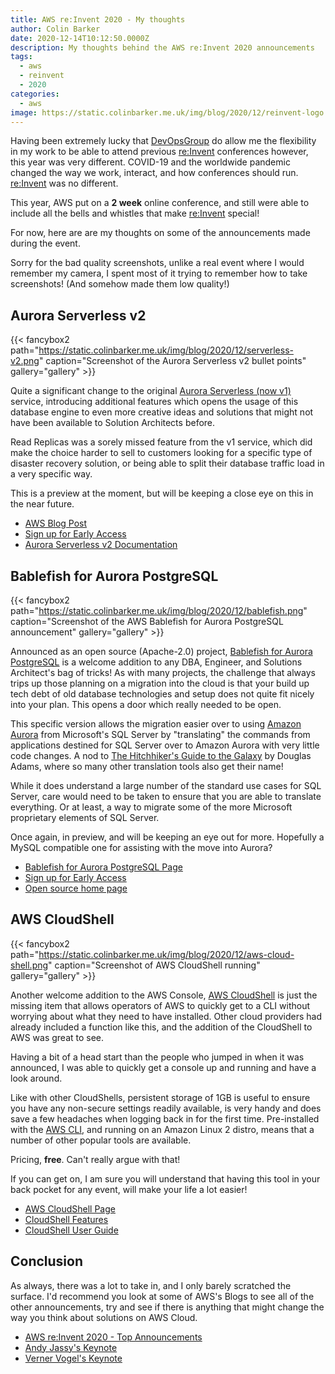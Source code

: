 ```yaml
---
title: AWS re:Invent 2020 - My thoughts
author: Colin Barker
date: 2020-12-14T10:12:50.0000Z
description: My thoughts behind the AWS re:Invent 2020 announcements
tags:
  - aws
  - reinvent
  - 2020
categories:
  - aws
image: https://static.colinbarker.me.uk/img/blog/2020/12/reinvent-logo.png
---
```


Having been extremely lucky that [DevOpsGroup](https://www.devopsgroup.com) do
allow me the flexibility in my work to be able to attend previous [re:Invent](https://reinvent.awsevents.com/)
conferences however, this year was very different. COVID-19 and the worldwide
pandemic changed the way we work, interact, and how conferences should run.
[re:Invent](https://reinvent.awsevents.com/) was no different.

This year, AWS put on a **2 week** online conference, and still were able to
include all the bells and whistles that make [re:Invent](https://reinvent.awsevents.com/)
special!

For now, here are are my thoughts on some of the announcements made during the
event.

Sorry for the bad quality screenshots, unlike a real event where I would
remember my camera, I spent most of it trying to remember how to take
screenshots! (And somehow made them low quality!)

## Aurora Serverless v2

{{< fancybox2 path="https://static.colinbarker.me.uk/img/blog/2020/12/serverless-v2.png" caption="Screenshot of the Aurora Serverless v2 bullet points" gallery="gallery" >}}

Quite a significant change to the original [Aurora Serverless (now v1)](https://aws.amazon.com/rds/aurora/serverless/)
service, introducing additional features which opens the usage of this database
engine to even more creative ideas and solutions that might not have been
available to Solution Architects before.

Read Replicas was a sorely missed feature from the v1 service, which did make
the choice harder to sell to customers looking for a specific type of disaster
recovery solution, or being able to split their database traffic load in a very
specific way.

This is a preview at the moment, but will be keeping a close eye on this in the
near future.

- [AWS Blog Post](https://aws.amazon.com/about-aws/whats-new/2020/12/introducing-the-next-version-of-amazon-aurora-serverless-in-preview/)
- [Sign up for Early Access](https://pages.awscloud.com/AmazonAuroraServerlessv2Preview.html)
- [Aurora Serverless v2 Documentation](https://docs.aws.amazon.com/AmazonRDS/latest/AuroraUserGuide/aurora-serverless-2.html)

## Bablefish for Aurora PostgreSQL

{{< fancybox2 path="https://static.colinbarker.me.uk/img/blog/2020/12/bablefish.png" caption="Screenshot of the AWS Bablefish for Aurora PostgreSQL announcement" gallery="gallery" >}}

Announced as an open source (Apache-2.0) project, [Bablefish for Aurora PostgreSQL](https://aws.amazon.com/rds/aurora/babelfish/)
is a welcome addition to any DBA, Engineer, and Solutions Architect's bag of
tricks! As with many projects, the challenge that always trips up those planning
on a migration into the cloud is that your build up tech debt of old database
technologies and setup does not quite fit nicely into your plan. This opens a
door which really needed to be open.

This specific version allows the migration easier over to using [Amazon Aurora](https://aws.amazon.com/rds/aurora/)
from Microsoft's SQL Server by "translating" the commands from applications
destined for SQL Server over to Amazon Aurora with very little code changes. A
nod to [The Hitchhiker's Guide to the Galaxy](https://en.wikipedia.org/wiki/The_Hitchhiker%27s_Guide_to_the_Galaxy)
by Douglas Adams, where so many other translation tools also get their name!

While it does understand a large number of the standard use cases for SQL Server,
care would need to be taken to ensure that you are able to translate everything.
Or at least, a way to migrate some of the more Microsoft proprietary elements of
SQL Server.

Once again, in preview, and will be keeping an eye out for more. Hopefully a
MySQL compatible one for assisting with the move into Aurora?

- [Bablefish for Aurora PostgreSQL Page](https://aws.amazon.com/rds/aurora/babelfish/)
- [Sign up for Early Access](https://pages.awscloud.com/Babelfish-for-Aurora-PostgreSQL.html)
- [Open source home page](https://babelfish-for-postgresql.github.io/babelfish-for-postgresql/)

## AWS CloudShell

{{< fancybox2 path="https://static.colinbarker.me.uk/img/blog/2020/12/aws-cloud-shell.png" caption="Screenshot of AWS CloudShell running" gallery="gallery" >}}

Another welcome addition to the AWS Console, [AWS CloudShell](https://aws.amazon.com/cloudshell/)
is just the missing item that allows operators of AWS to quickly get to a CLI
without worrying about what they need to have installed. Other cloud providers
had already included a function like this, and the addition of the CloudShell to
AWS was great to see.

Having a bit of a head start than the people who jumped in when it was
announced, I was able to quickly get a console up and running and have a look
around.

Like with other CloudShells, persistent storage of 1GB is useful to ensure you
have any non-secure settings readily available, is very handy and does save a
few headaches when logging back in for the first time. Pre-installed with the
[AWS CLI](https://aws.amazon.com/cli/), and running on an Amazon Linux 2 distro,
means that a number of other popular tools are available.

Pricing, **free**. Can't really argue with that!

If you can get on, I am sure you will understand that having this tool in your
back pocket for any event, will make your life a lot easier!

- [AWS CloudShell Page](https://aws.amazon.com/cloudshell/)
- [CloudShell Features](https://aws.amazon.com/cloudshell/features/)
- [CloudShell User Guide](https://docs.aws.amazon.com/cloudshell/latest/userguide/welcome.html)

## Conclusion

As always, there was a lot to take in, and I only barely scratched the surface.
I'd recommend you look at some of AWS's Blogs to see all of the other
announcements, try and see if there is anything that might change the way you
think about solutions on AWS Cloud.

- [AWS re:Invent 2020 - Top Announcements](https://aws.amazon.com/blogs/aws/aws-reinvent-announcements-2020/)
- [Andy Jassy's Keynote](https://aws.amazon.com/blogs/aws/reinvent-2020-liveblog-andy-jassy-keynote/)
- [Verner Vogel's Keynote](https://aws.amazon.com/blogs/aws/reinvent-2020-liveblog-werner-vogels-keynote/)
